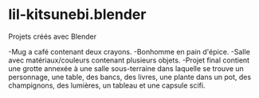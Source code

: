 # lil-kitsunebi.blender
Projets créés avec Blender

-Mug a café contenant deux crayons.
-Bonhomme en pain d'épice.
-Salle avec matériaux/couleurs contenant plusieurs objets.
-Projet final contient une grotte annexée à une salle sous-terraine dans laquelle se trouve un personnage, une table, des bancs, des livres, une plante dans un pot, des champignons, des lumières, un tableau et une capsule scifi.
